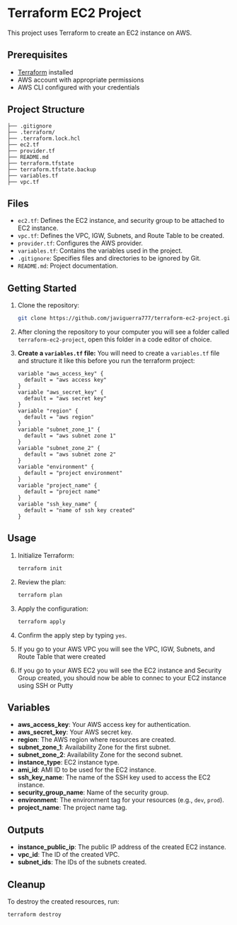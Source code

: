 # Terraform EC2 Project

This project uses Terraform to create an EC2 instance on AWS.

## Prerequisites

- [Terraform](https://www.terraform.io/downloads.html) installed
- AWS account with appropriate permissions
- AWS CLI configured with your credentials

## Project Structure
```
├── .gitignore
├── .terraform/ 
├── .terraform.lock.hcl 
├── ec2.tf 
├── provider.tf 
├── README.md 
├── terraform.tfstate 
├── terraform.tfstate.backup 
├── variables.tf
├── vpc.tf
```

## Files
- `ec2.tf`: Defines the EC2 instance, and security group to be attached to EC2 instance.
- `vpc.tf`: Defines the VPC, IGW, Subnets, and Route Table to be created.
- `provider.tf`: Configures the AWS provider.
- `variables.tf`: Contains the variables used in the project.
- `.gitignore`: Specifies files and directories to be ignored by Git.
- `README.md`: Project documentation.

## Getting Started

1. Clone the repository:
    ```sh
    git clone https://github.com/javiguerra777/terraform-ec2-project.git
    ```

2. After cloning the repository to your computer you will see a folder called `terraform-ec2-project`, open this folder in a code editor of choice. 

3.  **Create a `variables.tf` file:**
    You will need to create a `variables.tf` file and structure it like this before you run the terraform project:
    ```hcl
    variable "aws_access_key" {
      default = "aws access key"
    }
    variable "aws_secret_key" {
      default = "aws secret key"
    }
    variable "region" {
      default = "aws region"
    }
    variable "subnet_zone_1" {
      default = "aws subnet zone 1"
    }
    variable "subnet_zone_2" {
      default = "aws subnet zone 2"
    }
    variable "environment" {
      default = "project environment"
    }
    variable "project_name" {
      default = "project name"
    }
    variable "ssh_key_name" {
      default = "name of ssh key created"
    }
    ```

## Usage

1. Initialize Terraform:
    ```sh
    terraform init
    ```

2. Review the plan:
    ```sh
    terraform plan
    ```

3. Apply the configuration:
    ```sh
    terraform apply
    ```

4. Confirm the apply step by typing `yes`.

5. If you go to your AWS VPC you will see the VPC, IGW, Subnets, and Route Table that were created

6. If you go to your AWS EC2 you will see the EC2 instance and Security Group created, you should now be able to connec to your EC2 instance using SSH or Putty

## Variables

- **aws_access_key**: Your AWS access key for authentication.
- **aws_secret_key**: Your AWS secret key.
- **region**: The AWS region where resources are created.
- **subnet_zone_1**: Availability Zone for the first subnet.
- **subnet_zone_2**: Availability Zone for the second subnet.
- **instance_type**: EC2 instance type.
- **ami_id**: AMI ID to be used for the EC2 instance.
- **ssh_key_name**: The name of the SSH key used to access the EC2 instance.
- **security_group_name**: Name of the security group.
- **environment**: The environment tag for your resources (e.g., `dev`, `prod`).
- **project_name**: The project name tag.


## Outputs

- **instance_public_ip**: The public IP address of the created EC2 instance.
- **vpc_id**: The ID of the created VPC.
- **subnet_ids**: The IDs of the subnets created.

## Cleanup

To destroy the created resources, run:
```sh
terraform destroy
```